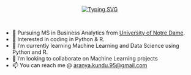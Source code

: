<p align = "center">
  <a href="https://git.io/typing-svg">
    <img src="https://readme-typing-svg.demolab.com?font=Lucida+Calligraphy&duration=2000&pause=100&color=40924D&multiline=true&width=700&height=85&lines=Aranya+Kundu;Student+%7C+MS+in+Business+Analytics;Machine+Learning%2F+Text+Analysis%2F+Image+Recognition" alt="Typing SVG" /></a>
</p>
<br>

- 📖 Pursuing MS in Business Analytics from [University of Notre Dame](https://www.nd.edu/). 
- 👀 Interested in coding in Python & R.
- 🌱 I’m currently learning Machine Learning and Data Science using Python and R.
- 👋 I’m looking to collaborate on Machine Learning projects
- 📫 You can reach me @ aranya.kundu.95@gmail.com 

<!---
KunAran/KunAran is a ✨ special ✨ repository because its `README.md` (this file) appears on your GitHub profile.
You can click the Preview link to take a look at your changes.
--->
